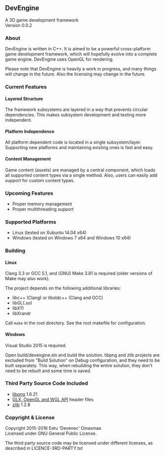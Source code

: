 ## DevEngine

A 3D game development framework  
Version 0.0.2


### About

DevEngine is written in C++. It is aimed to be a powerful cross-platform game
development framework, which will hopefully evolve into a complete game engine.
DevEngine uses OpenGL for rendering.

Please note that DevEngine is heavily a work in progress, and many things will
change in the future. Also the licensing may change in the future.


### Current Features

#### Layered Structure

The framework subsystems are layered in a way that prevents circular
dependencies. This makes subsystem development and testing more independent.

#### Platform Independence

All platform dependent code is located in a single subsystem/layer. Supporting
new platforms and maintaining existing ones is fast and easy.

#### Content Management

Game content (assets) are managed by a central component, which loads all
supported content types via a single method. Also, users can easily add support
for custom content types.


### Upcoming Features

- Proper memory management
- Proper multithreading support


### Supported Platforms

- Linux (tested on Xubuntu 14.04 x64)
- Windows (tested on Windows 7 x64 and Windows 10 x64)


### Building

#### Linux

Clang 3.3 or GCC 5.1, and (GNU) Make 3.81 is required (older versions of Make
may also work).

The project depends on the following additional libraries:
- libc++ (Clang) or libstdc++ (Clang and GCC)
- libGL(.so)
- libX11
- libXrandr

Call ```make``` in the root directory. See the root makefile for configuration.

#### Windows

Visual Studio 2015 is required.

Open build/devengine.sln and build the solution. libpng and zlib projects are
excluded from "Build Solution" on Debug configuration, and they need to be
built separately. This way, when rebuilding the entire solution, they don't
need to be rebuilt and some time is saved.


### Third Party Source Code Included

- [libpng] 1.6.21
- [GLX, OpenGL and WGL API] header files
- [zlib] 1.2.8


### Copyright & License

Copyright 2015-2016 Eetu 'Devenec' Oinasmaa  
Licensed under GNU General Public License.

The third party source code may be licensed under different licenses, as
described in LICENCE-3RD-PARTY.txt


[libpng]: http://www.libpng.org/pub/png/libpng.html
[GLX, OpenGL and WGL API]: https://www.opengl.org/registry/#headers
[zlib]: http://www.zlib.net/
